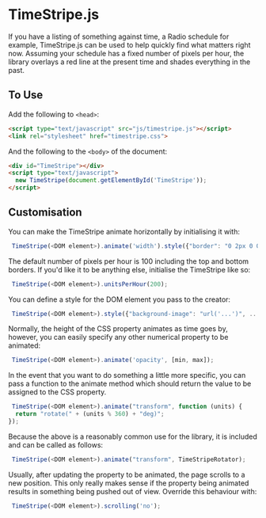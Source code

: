 # TimeStripe.js
If you have a listing of something against time, a Radio schedule for example,
TimeStripe.js can be used to help quickly find what matters right now. Assuming
your schedule has a fixed number of pixels per hour, the library overlays a red
line at the present time and shades everything in the past.

## To Use
Add the following to `<head>`:
```html
<script type="text/javascript" src="js/timestripe.js"></script>
<link rel="stylesheet" href="timestripe.css">
```

And the following to the `<body>` of the document:
```html
<div id="TimeStripe"></div>
<script type="text/javascript">
  new TimeStripe(document.getElementById('TimeStripe'));
</script>
```

## Customisation
You can make the TimeStripe animate horizontally by initialising it with:
```javascript
 TimeStripe(<DOM element>).animate('width').style({"border": "0 2px 0 0"});
```

The default number of pixels per hour is 100 including the top and bottom borders.
If you'd like it to be anything else, initialise the TimeStripe like so:
```javascript
 TimeStripe(<DOM element>).unitsPerHour(200);
```

You can define a style for the DOM element you pass to the creator:
```javascript
 TimeStripe(<DOM element>).style({"background-image": "url('...')", ...);
```

Normally, the height of the CSS property animates as time goes by, however,
you can easily specify any other numerical property to be animated:
```javascript
 TimeStripe(<DOM element>).animate('opacity', [min, max]);
```
In the event that you want to do something a little more specific, you can pass
a function to the animate method which should return the value to be assigned
to the CSS property.
```javascript
 TimeStripe(<DOM element>).animate("transform", function (units) {
  return "rotate(" + (units % 360) + "deg)";
});
```
Because the above is a reasonably common use for the library, it is included
and can be called as follows:
```javascript
 TimeStripe(<DOM element>).animate("transform", TimeStripeRotator);
```

Usually, after updating the property to be animated, the page scrolls to a new
position. This only really makes sense if the property being animated results
in something being pushed out of view. Override this behaviour with:
```javascript
 TimeStripe(<DOM element>).scrolling('no');
```
